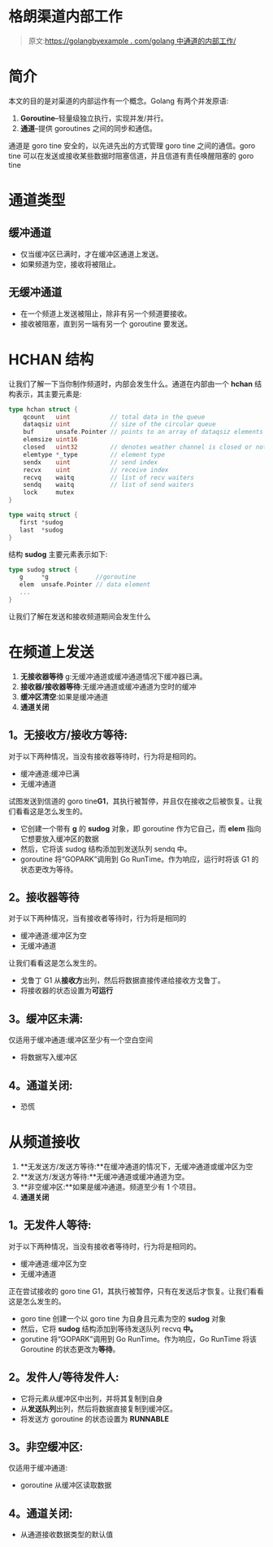 # 格朗渠道内部工作

> 原文:[https://golangbyexample . com/golang 中通道的内部工作/](https://golangbyexample.com/inner-working-of-channels-in-golang/)

# **简介**

本文的目的是对渠道的内部运作有一个概念。Golang 有两个并发原语:

1.  **Goroutine**–轻量级独立执行，实现并发/并行。
2.  **通道**–提供 goroutines 之间的同步和通信。

通道是 goro tine 安全的，以先进先出的方式管理 goro tine 之间的通信。goro tine 可以在发送或接收某些数据时阻塞信道，并且信道有责任唤醒阻塞的 goro tine

# **通道类型**

## **缓冲通道**

*   仅当缓冲区已满时，才在缓冲区通道上发送。
*   如果频道为空，接收将被阻止。

## **无缓冲通道**

*   在一个频道上发送被阻止，除非有另一个频道要接收。
*   接收被阻塞，直到另一端有另一个 goroutine 要发送。

# **HCHAN 结构**

让我们了解一下当你制作频道时，内部会发生什么。通道在内部由一个 **hchan** 结构表示，其主要元素是:

```go
type hchan struct {
    qcount   uint           // total data in the queue
    dataqsiz uint           // size of the circular queue
    buf      unsafe.Pointer // points to an array of dataqsiz elements
    elemsize uint16
    closed   uint32         // denotes weather channel is closed or not
    elemtype *_type         // element type
    sendx    uint           // send index
    recvx    uint           // receive index
    recvq    waitq          // list of recv waiters
    sendq    waitq          // list of send waiters
    lock     mutex
}

type waitq struct {
   first *sudog
   last  *sudog
}
```

结构 **sudog** 主要元素表示如下:

```go
type sudog struct {
   g     *g             //goroutine
   elem  unsafe.Pointer // data element 
   ...
}
```

让我们了解在发送和接收频道期间会发生什么

# **在频道上发送**

1.  **无接收器等待** g:无缓冲通道或缓冲通道情况下缓冲器已满。
2.  **接收器/接收器等待**:无缓冲通道或缓冲通道为空时的缓冲
3.  **缓冲区清空**:如果是缓冲通道
4.  **通道关闭**

## **1。无接收方/接收方等待:**

对于以下两种情况，当没有接收器等待时，行为将是相同的。

*   缓冲通道:缓冲已满
*   无缓冲通道

试图发送到信道的 goro tine**G1**，其执行被暂停，并且仅在接收之后被恢复。让我们看看这是怎么发生的。

*   它创建一个带有 **g** 的 **sudog** 对象，即 goroutine 作为它自己，而 **elem** 指向它想要放入缓冲区的数据
*   然后，它将该 sudog 结构添加到发送队列 sendq 中。
*   goroutine 将“GOPARK”调用到 Go RunTime。作为响应，运行时将该 G1 的状态更改为等待。

## **2。接收器等待**

对于以下两种情况，当有接收者等待时，行为将是相同的

*   缓冲通道:缓冲区为空
*   无缓冲通道

让我们看看这是怎么发生的。

*   戈鲁丁 G1 从**接收方**出列，然后将数据直接传递给接收方戈鲁丁。
*   将接收器的状态设置为**可运行**

## **3。缓冲区未满:**

仅适用于缓冲通道:缓冲区至少有一个空白空间

*   将数据写入缓冲区

## **4。通道关闭:**

*   恐慌

# **从频道接收**

1.  **无发送方/发送方等待:**在缓冲通道的情况下，无缓冲通道或缓冲区为空
2.  **发送方/发送方等待:**无缓冲通道或缓冲通道为空。
3.  **非空缓冲区:**如果是缓冲通道。频道至少有 1 个项目。
4.  **通道关闭**

## **1。无发件人等待:**

对于以下两种情况，当没有接收者等待时，行为将是相同的。

*   缓冲通道:缓冲区为空
*   无缓冲通道

正在尝试接收的 goro tine G1，其执行被暂停，只有在发送后才恢复。让我们看看这是怎么发生的。

*   goro tine 创建一个以 goro tine 为自身且元素为空的 **sudog** 对象
*   然后，它将 **sudog** 结构添加到等待发送队列 recvq **中。**
*   gorutine 将“GOPARK”调用到 Go RunTime。作为响应，Go RunTime 将该 Goroutine 的状态更改为**等待**。

## **2。发件人/等待发件人:**

*   它将元素从缓冲区中出列，并将其复制到自身
*   从**发送队列**出列，然后将数据直接复制到缓冲区。
*   将发送方 goroutine 的状态设置为 **RUNNABLE**

## **3。非空缓冲区:**

仅适用于缓冲通道:

*   goroutine 从缓冲区读取数据

## **4。通道关闭:**

*   从通道接收数据类型的默认值